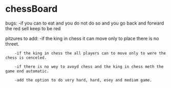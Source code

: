 # chessBoard

bugs:
    -if you can to eat and you do not do so and you go back and forward the red sell keep to be red

pitzures to add:
        -if the king in chess it can move only to place there is no threet.

        -if the king in chess the all players can to move only to were the chess is cenceled.

        -if there is no wey to avoyd chess and the king in chess meth the game end automatic.

        -add the option to do very hard, hard, esey and medium game.